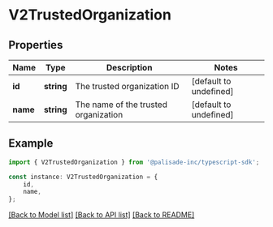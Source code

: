 # V2TrustedOrganization


## Properties

Name | Type | Description | Notes
------------ | ------------- | ------------- | -------------
**id** | **string** | The trusted organization ID | [default to undefined]
**name** | **string** | The name of the trusted organization | [default to undefined]

## Example

```typescript
import { V2TrustedOrganization } from '@palisade-inc/typescript-sdk';

const instance: V2TrustedOrganization = {
    id,
    name,
};
```

[[Back to Model list]](../README.md#documentation-for-models) [[Back to API list]](../README.md#documentation-for-api-endpoints) [[Back to README]](../README.md)
